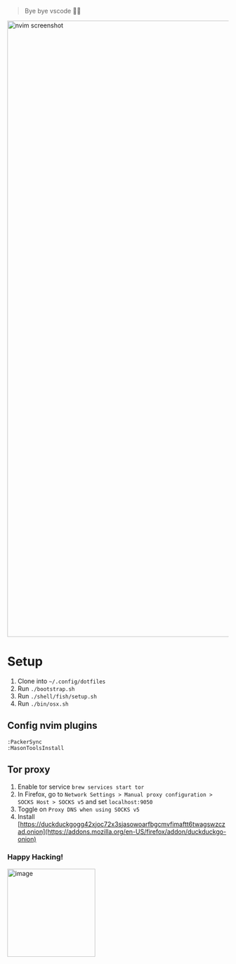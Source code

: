> Bye bye vscode 👋🏽

<img width="1400" alt="nvim screenshot" src="https://user-images.githubusercontent.com/27580836/235738484-d57b9e9d-8d7e-42e1-aa05-a5865a70d7ec.png">

# Setup
1. Clone into `~/.config/dotfiles`
2. Run `./bootstrap.sh`
3. Run `./shell/fish/setup.sh`
4. Run `./bin/osx.sh`

## Config nvim plugins
```vim
:PackerSync
:MasonToolsInstall
```

## Tor proxy
1. Enable tor service `brew services start tor`
2. In Firefox, go to `Network Settings > Manual proxy configuration > SOCKS Host > SOCKS v5` and set `localhost:9050`
3. Toggle on `Proxy DNS when using SOCKS v5`
4. Install [https://duckduckgogg42xjoc72x3sjasowoarfbgcmvfimaftt6twagswzczad.onion](https://addons.mozilla.org/en-US/firefox/addon/duckduckgo-onion)

### Happy Hacking!
<img width="200" alt="image" src="https://media.tenor.com/y2JXkY1pXkwAAAAM/cat-computer.gif">
